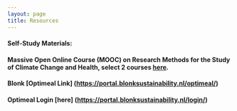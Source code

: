 ```yaml
---
layout: page
title: Resources 
--- 
```



#### Self-Study Materials:

#### Massive Open Online Course (MOOC) on Research Methods for the Study of Climate Change and Health, select 2 courses [here](https://high-edu.courses/courses/course-v1:HIGH+CCH-RM+2023_T1/course/).

#### Blonk [Optimeal Link] (https://portal.blonksustainability.nl/optimeal/)
#### Optimeal Login [here] (https://portal.blonksustainability.nl/login/)


